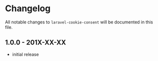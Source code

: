 # Changelog

All notable changes to `laravel-cookie-consent` will be documented in this file.

## 1.0.0 - 201X-XX-XX

- initial release
